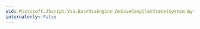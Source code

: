 ```yaml
---
uid: Microsoft.JScript.Vsa.BaseVsaEngine.DoSaveCompiledState(System.Byte[]@,System.Byte[]@)
internalonly: False
---
```

